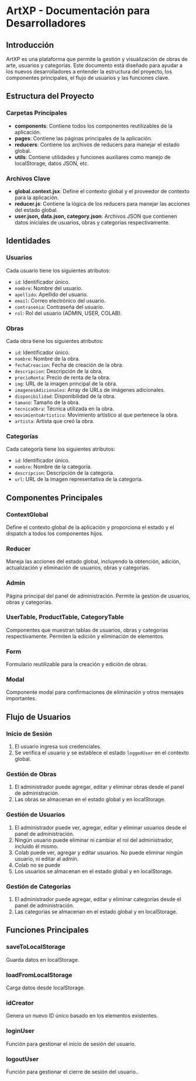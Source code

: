 # ArtXP - Documentación para Desarrolladores

## Introducción
ArtXP es una plataforma que permite la gestión y visualización de obras de arte, usuarios y categorías. Este documento está diseñado para ayudar a los nuevos desarrolladores a entender la estructura del proyecto, los componentes principales, el flujo de usuarios y las funciones clave.

## Estructura del Proyecto

### Carpetas Principales
- **components**: Contiene todos los componentes reutilizables de la aplicación.
- **pages**: Contiene las páginas principales de la aplicación.
- **reducers**: Contiene los archivos de reducers para manejar el estado global.
- **utils**: Contiene utilidades y funciones auxiliares como manejo de localStorage, datos JSON, etc.

### Archivos Clave
- **global.context.jsx**: Define el contexto global y el proveedor de contexto para la aplicación.
- **reducer.js**: Contiene la lógica de los reducers para manejar las acciones del estado global.
- **user.json, data.json, category.json**: Archivos JSON que contienen datos iniciales de usuarios, obras y categorías respectivamente.

## Identidades

### Usuarios
Cada usuario tiene los siguientes atributos:
- `id`: Identificador único.
- `nombre`: Nombre del usuario.
- `apellido`: Apellido del usuario.
- `email`: Correo electrónico del usuario.
- `contrasenia`: Contraseña del usuario.
- `rol`: Rol del usuario (ADMIN, USER, COLAB).

### Obras
Cada obra tiene los siguientes atributos:
- `id`: Identificador único.
- `nombre`: Nombre de la obra.
- `fechaCreacion`: Fecha de creación de la obra.
- `descripcion`: Descripción de la obra.
- `precioRenta`: Precio de renta de la obra.
- `img`: URL de la imagen principal de la obra.
- `imagenesAdicionales`: Array de URLs de imágenes adicionales.
- `disponibilidad`: Disponibilidad de la obra.
- `tamano`: Tamaño de la obra.
- `tecnicaObra`: Técnica utilizada en la obra.
- `movimientoArtistico`: Movimiento artístico al que pertenece la obra.
- `artista`: Artista que creó la obra.

### Categorías
Cada categoría tiene los siguientes atributos:
- `id`: Identificador único.
- `nombre`: Nombre de la categoría.
- `descripcion`: Descripción de la categoría.
- `url`: URL de la imagen representativa de la categoría.

## Componentes Principales

### ContextGlobal
Define el contexto global de la aplicación y proporciona el estado y el dispatch a todos los componentes hijos.

### Reducer
Maneja las acciones del estado global, incluyendo la obtención, adición, actualización y eliminación de usuarios, obras y categorías.

### Admin
Página principal del panel de administración. Permite la gestión de usuarios, obras y categorías.

### UserTable, ProductTable, CategoryTable
Componentes que muestran tablas de usuarios, obras y categorías respectivamente. Permiten la edición y eliminación de elementos.

### Form
Formulario reutilizable para la creación y edición de obras.

### Modal
Componente modal para confirmaciones de eliminación y otros mensajes importantes.

## Flujo de Usuarios

### Inicio de Sesión
1. El usuario ingresa sus credenciales.
2. Se verifica el usuario y se establece el estado `loggedUser` en el contexto global.

### Gestión de Obras
1. El administrador puede agregar, editar y eliminar obras desde el panel de administración.
2. Las obras se almacenan en el estado global y en localStorage.

### Gestión de Usuarios
1. El administrador puede ver, agregar, editar y eliminar usuarios desde el panel de administración.
2. Ningún usuario puede eliminar ni cambiar el rol del administrador, incluido él mismo.
3. Colab puede ver, agregar y editar usuarios. No puede eliminar ningún usuario, ni editar al admin.
4. Colab no se puede 
4. Los usuarios se almacenan en el estado global y en localStorage.

### Gestión de Categorías
1. El administrador puede agregar, editar y eliminar categorías desde el panel de administración.
2. Las categorías se almacenan en el estado global y en localStorage.

## Funciones Principales

### saveToLocalStorage
Guarda datos en localStorage.

### loadFromLocalStorage
Carga datos desde localStorage.

### idCreator
Genera un nuevo ID único basado en los elementos existentes.

### loginUser
Función para gestionar el inicio de sesión del usuario.

### logoutUser
Función para gestionar el cierre de sesión del usuario..
